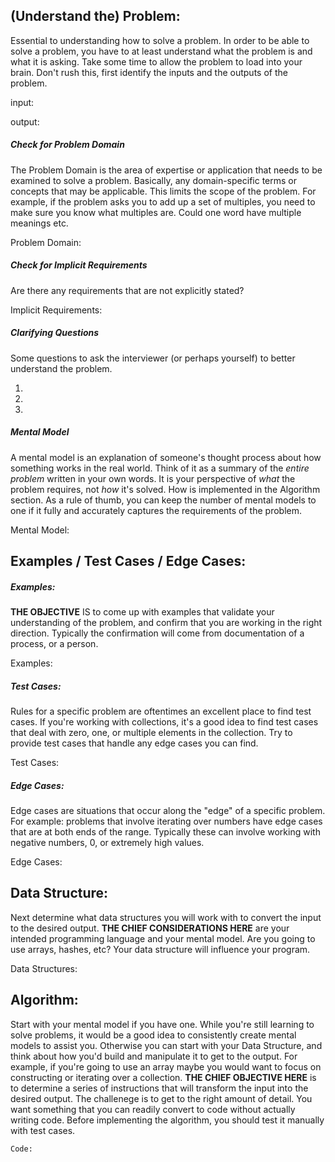 ## (Understand the) Problem:

Essential to understanding how to solve a problem. In order to be able to solve
a problem, you have to at least understand what the problem is and what it is
asking. Take some time to allow the problem to load into your brain. Don't rush
this, first identify the inputs and the outputs of the problem.

input:

output:

##### Check for Problem Domain

The Problem Domain is the area of expertise or application that needs to be
examined to solve a problem. Basically, any domain-specific terms or concepts
that may be applicable. This limits the scope of the problem. For example, if
the problem asks you to add up a set of multiples, you need to make sure you
know what multiples are. Could one word have multiple meanings etc.

Problem Domain:

##### Check for Implicit Requirements

Are there any requirements that are not explicitly stated?

Implicit Requirements:

##### Clarifying Questions

Some questions to ask the interviewer (or perhaps yourself) to better understand
the problem.

1.
2.
3.

##### Mental Model

A mental model is an explanation of someone's thought process about how
something works in the real world. Think of it as a summary of the
_entire problem_ written in your own words. It is your perspective of _what_
the problem requires, not _how_ it's solved. How is implemented in the Algorithm
section. As a rule of thumb, you can keep the number of mental models to one if
it fully and accurately captures the requirements of the problem.

Mental Model:

## Examples / Test Cases / Edge Cases:

##### Examples:

**THE OBJECTIVE** IS to come up with examples that validate your understanding
of the problem, and confirm that you are working in the right direction.
Typically the confirmation will come from documentation of a process, or a
person.

Examples:

##### Test Cases:

Rules for a specific problem are oftentimes an excellent place to find test
cases. If you're working with collections, it's a good idea to find test cases
that deal with zero, one, or multiple elements in the collection. Try to
provide test cases that handle any edge cases you can find.

Test Cases:

##### Edge Cases:

Edge cases are situations that occur along the "edge" of a specific problem. For
example: problems that involve iterating over numbers have edge cases that are
at both ends of the range. Typically these can involve working with negative
numbers, 0, or extremely high values.

Edge Cases:

## Data Structure:

Next determine what data structures you will work with to convert the input to
the desired output. **THE CHIEF CONSIDERATIONS HERE** are your intended
programming language and your mental model. Are you going to use arrays, hashes,
etc? Your data structure will influence your program.

Data Structures:

## Algorithm:

Start with your mental model if you have one. While you're still learning to
solve problems, it would be a good idea to consistently create mental models to
assist you. Otherwise you can start with your Data Structure, and think about
how you'd build and manipulate it to get to the output. For example, if you're
going to use an array maybe you would want to focus on constructing or iterating
over a collection. **THE CHIEF OBJECTIVE HERE** is to determine a series of
instructions that will transform the input into the desired output. The
challenege is to get to the right amount of detail. You want something that you
can readily convert to code without actually writing code. Before implementing
the algorithm, you should test it manually with test cases.

`Code:`
